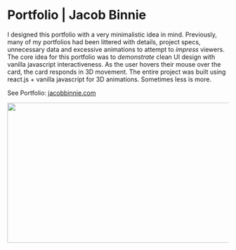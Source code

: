 <h1>Portfolio | Jacob Binnie</h1>

<p>I designed this portfolio with a very minimalistic idea in mind. Previously, many of my portfolios had been littered with details, project specs, unnecessary data and excessive animations to attempt to&nbsp;<em>impress&nbsp;</em>viewers. The core idea for this portfolio was to&nbsp;<em>demonstrate&nbsp;</em>clean UI design with vanilla javascript interactiveness. As the user hovers their mouse over the card, the card responds in 3D movement. The entire project was built using react.js + vanilla javascript for 3D animations. Sometimes less is more.</p>

<p>See Portfolio: <a href="jacobbinnie.com">jacobbinnie.com</p>

<p><img alt="" src="https://ckeditor.com/apps/ckfinder/userfiles/files/Screen%20Shot%202022-07-12%20at%2011_28_57%20AM.png" style="height:319px; width:600px" /></p>
